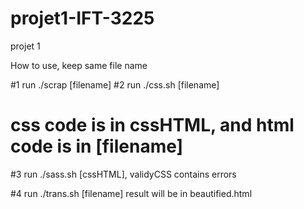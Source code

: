 # projet1-IFT-3225
projet 1


How to use, keep same file name

#1 run ./scrap [filename]
#2 run ./css.sh [filename]
# css code is in cssHTML, and html code is in [filename]

#3 run ./sass.sh [cssHTML], validyCSS contains errors

#4 run ./trans.sh [filename] result will be in beautified.html
